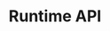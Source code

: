---
pcx_content_type: navigation
title: Runtime API
external_link: /workers/runtime-apis/email-event/
weight: 3
_build:
  publishResources: false
  render: never
---